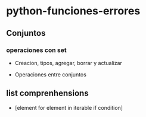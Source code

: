# python-funciones-errores

## Conjuntos

### operaciones con set

- Creacion, tipos, agregar, borrar y actualizar

- Operaciones entre conjuntos

## list comprenhensions

- [element for element in iterable if condition]
